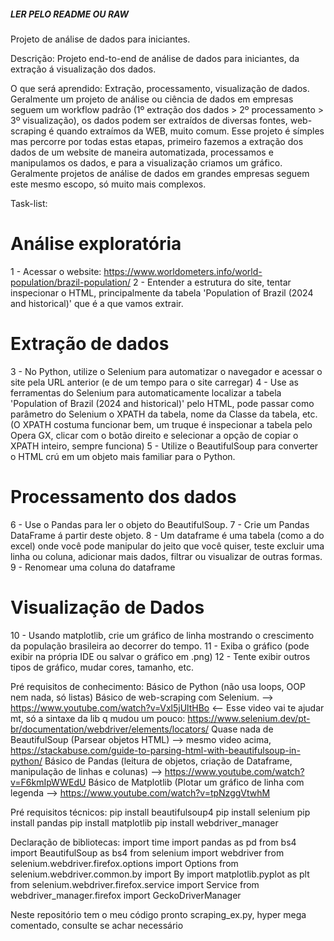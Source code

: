 ##### LER PELO README OU RAW #####
Projeto de análise de dados para iniciantes.

Descrição: 
Projeto end-to-end de análise de dados para iniciantes, da extração á visualização dos dados.

O que será aprendido: 
Extração, processamento, visualização de dados.
Geralmente um projeto de análise ou ciência de dados em empresas seguem um workflow padrão (1º extração dos dados > 2º processamento > 3º visualização), os dados podem ser extraídos de diversas fontes, web-scraping é quando extraímos da WEB, muito comum.
Esse projeto é símples mas percorre por todas estas etapas, primeiro fazemos a extração dos dados de um website de maneira automatizada, processamos e manipulamos os dados, e para a visualização criamos um gráfico.
Geralmente projetos de análise de dados em grandes empresas seguem este mesmo escopo, só muito mais complexos.

Task-list:
# Análise exploratória
1 - Acessar o website: https://www.worldometers.info/world-population/brazil-population/
2 - Entender a estrutura do site, tentar inspecionar o HTML, principalmente da tabela 'Population of Brazil (2024 and historical)' que é a que vamos extrair.

# Extração de dados
3 - No Python, utilize o Selenium para automatizar o navegador e acessar o site pela URL anterior (e de um tempo para o site carregar)
4 - Use as ferramentas do Selenium para automaticamente localizar a tabela 'Population of Brazil (2024 and historical)' pelo HTML, pode passar como parâmetro do Selenium o XPATH da tabela, nome da Classe da tabela, etc.
(O XPATH costuma funcionar bem, um truque é inspecionar a tabela pelo Opera GX, clicar com o botão direito e selecionar a opção de copiar o XPATH inteiro, sempre funciona)
5 - Utilize o BeautifulSoup para converter o HTML crú em um objeto mais familiar para o Python.

# Processamento dos dados
6 - Use o Pandas para ler o objeto do BeautifulSoup.
7 - Crie um Pandas DataFrame á partir deste objeto.
8 - Um dataframe é uma tabela (como a do excel) onde você pode manipular do jeito que você quiser, teste excluir uma linha ou coluna, adicionar mais dados, filtrar ou visualizar de outras formas.
9 - Renomear uma coluna do dataframe

# Visualização de Dados
10 - Usando matplotlib, crie um gráfico de linha mostrando o crescimento da população brasileira ao decorrer do tempo.
11 - Exiba o gráfico (pode exibir na própria IDE ou salvar o gráfico em .png)
12 - Tente exibir outros tipos de gráfico, mudar cores, tamanho, etc.


Pré requisitos de conhecimento: 
Básico de Python (não usa loops, OOP nem nada, só listas)
Básico de web-scraping com Selenium. --> https://www.youtube.com/watch?v=Vxl5jUltHBo <-- Esse video vai te ajudar mt, só a sintaxe da lib q mudou um pouco: https://www.selenium.dev/pt-br/documentation/webdriver/elements/locators/
Quase nada de BeautifulSoup (Parsear objetos HTML) --> mesmo video acima, https://stackabuse.com/guide-to-parsing-html-with-beautifulsoup-in-python/
Básico de Pandas (leitura de objetos, criação de Dataframe, manipulação de linhas e colunas) --> https://www.youtube.com/watch?v=F6kmIpWWEdU
Básico de Matplotlib (Plotar um gráfico de linha com legenda --> https://www.youtube.com/watch?v=tpNzggVtwhM

Pré requisitos técnicos:
pip install beautifulsoup4
pip install selenium
pip install pandas
pip install matplotlib
pip install webdriver_manager

Declaração de bibliotecas:
import time
import pandas as pd
from bs4 import BeautifulSoup as bs4
from selenium import webdriver
from selenium.webdriver.firefox.options import Options
from selenium.webdriver.common.by import By
import matplotlib.pyplot as plt
from selenium.webdriver.firefox.service import Service
from webdriver_manager.firefox import GeckoDriverManager

Neste repositório tem o meu código pronto scraping_ex.py, hyper mega comentado, consulte se achar necessário
